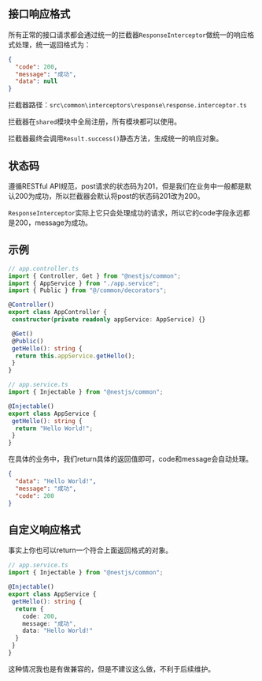 ## 接口响应格式

所有正常的接口请求都会通过统一的拦截器`ResponseInterceptor`做统一的响应格式处理，统一返回格式为：

```json
{
  "code": 200,
  "message": "成功",
  "data": null
}
```

拦截器路径：`src\common\interceptors\response\response.interceptor.ts`

拦截器在`shared`模块中全局注册，所有模块都可以使用。

拦截器最终会调用`Result.success()`静态方法，生成统一的响应对象。

## 状态码

遵循RESTful API规范，post请求的状态码为201，但是我们在业务中一般都是默认200为成功，所以拦截器会默认将post的状态码201改为200。

`ResponseInterceptor`实际上它只会处理成功的请求，所以它的code字段永远都是200，message为成功。

## 示例

```typescript
// app.controller.ts
import { Controller, Get } from "@nestjs/common";
import { AppService } from "./app.service";
import { Public } from "@/common/decorators";

@Controller()
export class AppController {
 constructor(private readonly appService: AppService) {}

 @Get()
 @Public()
 getHello(): string {
  return this.appService.getHello();
 }
}
```

```typescript
// app.service.ts
import { Injectable } from "@nestjs/common";

@Injectable()
export class AppService {
 getHello(): string {
  return "Hello World!";
 }
}
```

在具体的业务中，我们return具体的返回值即可，code和message会自动处理。

```json
{
  "data": "Hello World!",
  "message": "成功",
  "code": 200
}
```

## 自定义响应格式

事实上你也可以return一个符合上面返回格式的对象。

```typescript
// app.service.ts
import { Injectable } from "@nestjs/common";

@Injectable()
export class AppService {
 getHello(): string {
  return {
    code: 200,
    message: "成功",
    data: "Hello World!"
  }
 }
}
```

这种情况我也是有做兼容的，但是不建议这么做，不利于后续维护。
